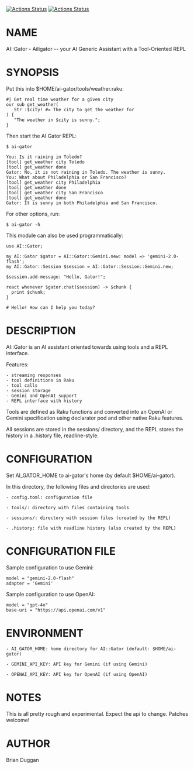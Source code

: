 [![Actions Status](https://github.com/bduggan/raku-ai-gator/actions/workflows/linux.yml/badge.svg)](https://github.com/bduggan/raku-ai-gator/actions/workflows/linux.yml)
[![Actions Status](https://github.com/bduggan/raku-ai-gator/actions/workflows/macos.yml/badge.svg)](https://github.com/bduggan/raku-ai-gator/actions/workflows/macos.yml)

NAME
====

AI::Gator - Ailigator -- your AI Generic Assistant with a Tool-Oriented REPL

SYNOPSIS
========

Put this into $HOME/ai-gator/tools/weather.raku:

    #| Get real time weather for a given city
    our sub get_weather(
       Str :$city! #= The city to get the weather for
    ) {
       "The weather in $city is sunny.";
    }

Then start the AI Gator REPL:

    $ ai-gator

    You: Is it raining in Toledo?
    [tool] get_weather city Toledo
    [tool] get_weather done
    Gator: No, it is not raining in Toledo. The weather is sunny.
    You: What about Philadelphia or San Francisco?
    [tool] get_weather city Philadelphia
    [tool] get_weather done
    [tool] get_weather city San Francisco
    [tool] get_weather done
    Gator: It is sunny in both Philadelphia and San Francisco.

For other options, run:

    $ ai-gator -h

This module can also be used programmatically:

    use AI::Gator;

    my AI::Gator $gator = AI::Gator::Gemini.new: model => 'gemini-2.0-flash';
    my AI::Gator::Session $session = AI::Gator::Session::Gemini.new;

    $session.add-message: "Hello, Gator!";

    react whenever $gator.chat($session) -> $chunk {
      print $chunk;
    }

    # Hello! How can I help you today?

DESCRIPTION
===========

AI::Gator is an AI assistant oriented towards using tools and a REPL interface.

Features:

    - streaming responses
    - tool definitions in Raku
    - tool calls
    - session storage
    - Gemini and OpenAI support
    - REPL interface with history

Tools are defined as Raku functions and converted into an OpenAI or Gemini specification using declarator pod and other native Raku features.

All sessions are stored in the sessions/ directory, and the REPL stores the history in a .history file, readline-style.

CONFIGURATION
=============

Set AI_GATOR_HOME to ai-gator's home (by default $HOME/ai-gator).

In this directory, the following files and directories are used:

    - config.toml: configuration file

    - tools/: directory with files containing tools

    - sessions/: directory with session files (created by the REPL)

    - .history: file with readline history (also created by the REPL)

CONFIGURATION FILE
==================

Sample configuration to use Gemini:

    model = "gemini-2.0-flash"
    adapter = 'Gemini'

Sample configuration to use OpenAI:

    model = "gpt-4o"
    base-uri = "https://api.openai.com/v1"

ENVIRONMENT
===========

    - AI_GATOR_HOME: home directory for AI::Gator (default: $HOME/ai-gator)

    - GEMINI_API_KEY: API key for Gemini (if using Gemini)

    - OPENAI_API_KEY: API key for OpenAI (if using OpenAI)

NOTES
=====

This is all pretty rough and experimental. Expect the api to change. Patches welcome!

AUTHOR
======

Brian Duggan

